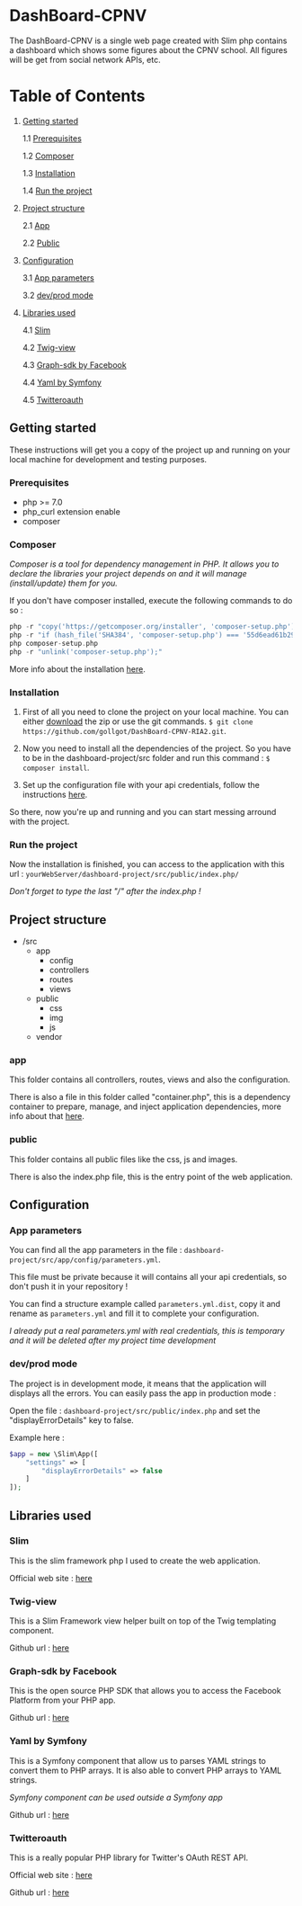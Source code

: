 # DashBoard-CPNV
The DashBoard-CPNV is a single web page created with Slim php contains a dashboard which shows some figures about the CPNV school.
All figures will be get from social network APIs, etc.

# Table of Contents
1. [Getting started](#getting-started)

    1.1 [Prerequisites](#prerequisites)

    1.2 [Composer](#composer)

    1.3 [Installation](#installation)

    1.4 [Run the project](#run-the-project)

2. [Project structure](#project-structure)

    2.1 [App](#app)
    
    2.2 [Public](#public)
    
3. [Configuration](#configuration)
    
    3.1 [App parameters](#app-parameters)
    
    3.2 [dev/prod mode](#devprod-mode)
    
4. [Libraries used](#libraries-used)

    4.1 [Slim](#slim)
    
    4.2 [Twig-view](#twig-view)
    
    4.3 [Graph-sdk by Facebook](#graph-sdk-by-facebook)
    
    4.4 [Yaml by Symfony](#yaml-by-symfony)
    
    4.5 [Twitteroauth](#twitteroauth)

## Getting started
These instructions will get you a copy of the project up and running on your local machine for development and testing purposes.

### Prerequisites 
 - php >= 7.0
 - php_curl extension enable
 - composer
 
### Composer
*Composer is a tool for dependency management in PHP. It allows you to declare the libraries your project depends on and
it will manage (install/update) them for you.*

If you don't have composer installed, execute the following commands to do so :

``` php
php -r "copy('https://getcomposer.org/installer', 'composer-setup.php');"
php -r "if (hash_file('SHA384', 'composer-setup.php') === '55d6ead61b29c7bdee5cccfb50076874187bd9f21f65d8991d46ec5cc90518f447387fb9f76ebae1fbbacf329e583e30') { echo 'Installer verified'; } else { echo 'Installer corrupt'; unlink('composer-setup.php'); } echo PHP_EOL;"
php composer-setup.php
php -r "unlink('composer-setup.php');"
```

More info about the installation [here](https://getcomposer.org/download/).

### Installation
1. First of all you need to clone the project on your local machine. You can either [download](https://github.com/gollgot/DashBoard-CPNV-RIA2/archive/master.zip) the zip or use the git commands.
`$ git clone https://github.com/gollgot/DashBoard-CPNV-RIA2.git`.

2. Now you need to install all the dependencies of the project. So you have to be in the dashboard-project/src folder and run this command :
`$ composer install`.

3. Set up the configuration file with your api credentials, follow the instructions [here](#app-parameters).

So there, now you're up and running and you can start messing arround with the project.

### Run the project
Now the installation is finished, you can access to the application with this url : `yourWebServer/dashboard-project/src/public/index.php/`

*Don't forget to type the last "/" after the index.php !*

## Project structure
- /src
  - app
    - config
    - controllers
    - routes
    - views
  - public
    - css
    - img
    - js
  - vendor
  
### app
This folder contains all controllers, routes, views and also the configuration.

There is also a file in this folder called "container.php", this is a dependency container to prepare, manage, and inject application dependencies, more info about that [here](https://www.slimframework.com/docs/v3/concepts/di.html).

### public
This folder contains all public files like the css, js and images.

There is also the index.php file, this is the entry point of the web application.

## Configuration

### App parameters
You can find all the app parameters in the file : `dashboard-project/src/app/config/parameters.yml`.

This file must be private because it will contains all your api credentials, so don't push it in your repository !

You can find a structure example called `parameters.yml.dist`, copy it and rename as `parameters.yml` and fill it to complete your configuration.

*I already put a real parameters.yml with real credentials, this is temporary and it will be deleted after my project time development*

### dev/prod mode

The project is in development mode, it means that the application will displays all the errors. You can easily pass the app in production mode :

Open the file : `dashboard-project/src/public/index.php` and set the "displayErrorDetails" key to false.

Example  here :
``` php
$app = new \Slim\App([
    "settings" => [
        "displayErrorDetails" => false
    ]
]);
```

## Libraries used

### Slim
This is the slim framework php I used to create the web application.

Official web site : [here](https://www.slimframework.com/)

### Twig-view
This is a Slim Framework view helper built on top of the Twig templating component.

Github url : [here](https://github.com/slimphp/Twig-View)

### Graph-sdk by Facebook
This is the open source PHP SDK that allows you to access the Facebook Platform from your PHP app.

Github url : [here](https://github.com/facebook/php-graph-sdk)

### Yaml by Symfony
This is a Symfony component that allow us to parses YAML strings to convert them to PHP arrays. It is also able to convert PHP arrays to YAML strings.

*Symfony component can be used outside a Symfony app*

Github url : [here](https://github.com/symfony/yaml)

### Twitteroauth
This is a really popular PHP library for Twitter's OAuth REST API.

Official web site : [here](https://twitteroauth.com/)

Github url : [here](https://github.com/abraham/twitteroauth)
